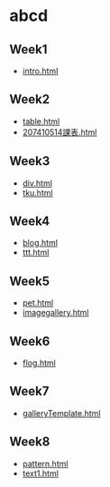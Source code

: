 # abcd
## Week1
* [intro.html](https://gitcdn.link/repo/c100182/abcd/master/w01/intro.html)

## Week2
* [table.html]()
* [207410514課表.html]()

## Week3
* [div.html]()
* [tku.html]()

## Week4
* [blog.html]()
* [ttt.html]()

## Week5
* [pet.html]()
* [imagegallery.html]()

## Week6
* [flog.html]()

## Week7
* [galleryTemplate.html]()

## Week8
* [pattern.html]()
* [text1.html]()

